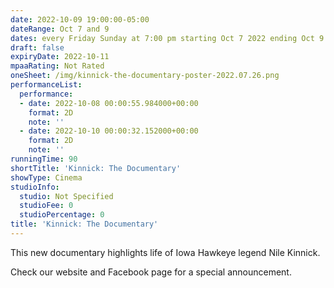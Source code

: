 ```yaml
---
date: 2022-10-09 19:00:00-05:00
dateRange: Oct 7 and 9
dates: every Friday Sunday at 7:00 pm starting Oct 7 2022 ending Oct 9 2022
draft: false
expiryDate: 2022-10-11
mpaaRating: Not Rated
oneSheet: /img/kinnick-the-documentary-poster-2022.07.26.png
performanceList:
  performance:
  - date: 2022-10-08 00:00:55.984000+00:00
    format: 2D
    note: ''
  - date: 2022-10-10 00:00:32.152000+00:00
    format: 2D
    note: ''
runningTime: 90
shortTitle: 'Kinnick: The Documentary'
showType: Cinema
studioInfo:
  studio: Not Specified
  studioFee: 0
  studioPercentage: 0
title: 'Kinnick: The Documentary'
---
```


This new documentary highlights life of Iowa Hawkeye legend Nile Kinnick.

Check our website and Facebook page for a special announcement.